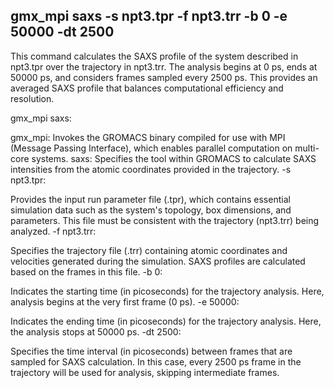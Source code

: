 
## gmx_mpi saxs -s npt3.tpr -f npt3.trr -b 0 -e 50000 -dt 2500

This command calculates the SAXS profile of the system described in npt3.tpr over the trajectory in npt3.trr. 
The analysis begins at 0 ps, ends at 50000 ps, and considers frames sampled every 2500 ps. This provides an averaged SAXS profile that balances computational efficiency and resolution.

gmx_mpi saxs:

gmx_mpi: Invokes the GROMACS binary compiled for use with MPI (Message Passing Interface), which enables parallel computation on multi-core systems.
saxs: Specifies the tool within GROMACS to calculate SAXS intensities from the atomic coordinates provided in the trajectory.
-s npt3.tpr:

Provides the input run parameter file (.tpr), which contains essential simulation data such as the system's topology, box dimensions, and parameters.
This file must be consistent with the trajectory (npt3.trr) being analyzed.
-f npt3.trr:

Specifies the trajectory file (.trr) containing atomic coordinates and velocities generated during the simulation.
SAXS profiles are calculated based on the frames in this file.
-b 0:

Indicates the starting time (in picoseconds) for the trajectory analysis. Here, analysis begins at the very first frame (0 ps).
-e 50000:

Indicates the ending time (in picoseconds) for the trajectory analysis. Here, the analysis stops at 50000 ps.
-dt 2500:

Specifies the time interval (in picoseconds) between frames that are sampled for SAXS calculation.
In this case, every 2500 ps frame in the trajectory will be used for analysis, skipping intermediate frames.

